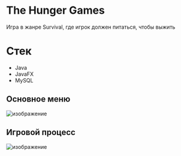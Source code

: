 # The Hunger Games
Игра в жанре Survival, где игрок должен питаться, чтобы выжить

# Стек
- Java
- JavaFX
- MySQL

## Основное меню

![изображение](https://github.com/Yondu715/The-Hunger-Games/assets/116293533/d69ad164-07de-470a-9a3a-8bd5a0b79c8f)

## Игровой процесс

![изображение](https://github.com/Yondu715/The-Hunger-Games/assets/116293533/f1e65d7a-9e67-4fc0-9d10-4926191802fa)
